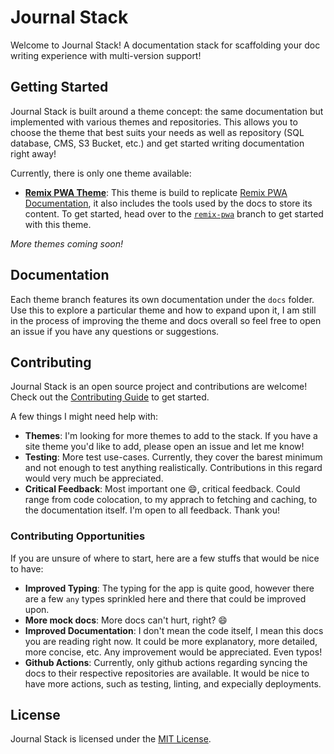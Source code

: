 # Journal Stack

Welcome to Journal Stack! A documentation stack for scaffolding your doc writing experience with multi-version support!

## Getting Started

Journal Stack is built around a theme concept: the same documentation but implemented with various themes and repositories. This allows you to choose the theme that best suits your needs as well
as repository (SQL database, CMS, S3 Bucket, etc.) and get started writing documentation right away!

Currently, there is only one theme available:

- **[Remix PWA Theme]()**: This theme is build to replicate [Remix PWA Documentation](https://remix-pwa.run), it also includes the tools used by the docs to store its content. To get started, head over to the [`remix-pwa`]() branch to get started with this theme.

*More themes coming soon!*

## Documentation

Each theme branch features its own documentation under the `docs` folder. Use this to explore a particular theme and how to expand upon it, I am still in the process of improving the theme and docs overall so feel free to open an issue if you have any questions or suggestions.

## Contributing

Journal Stack is an open source project and contributions are welcome! Check out the [Contributing Guide](./CONTRIBUTING.md) to get started.

A few things I might need help with:

- **Themes**: I'm looking for more themes to add to the stack. If you have a site theme you'd like to add, please open an issue and let me know!
- **Testing**: More test use-cases. Currently, they cover the barest minimum and not enough to test anything realistically. Contributions in this regard would very much be appreciated.
- **Critical Feedback**: Most important one 😄, critical feedback. Could range from code colocation, to my apprach to fetching and caching, to the documentation itself. I'm open to all feedback. Thank you!

### Contributing Opportunities

If you are unsure of where to start, here are a few stuffs that would be nice to have:

- **Improved Typing**: The typing for the app is quite good, however there are a few `any` types sprinkled here and there that could be improved upon.
- **More mock docs**: More docs can't hurt, right? 😄
- **Improved Documentation**: I don't mean the code itself, I mean this docs you are reading right now. It could be more explanatory, more detailed, more concise, etc. Any improvement would be appreciated. Even typos!
- **Github Actions**: Currently, only github actions regarding syncing the docs to their respective repositories are available. It would be nice to have more actions, such as testing, linting, and expecially deployments. 

## License

Journal Stack is licensed under the [MIT License](./LICENSE.md).
